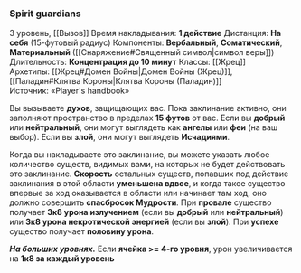 ### Spirit guardians

3 уровень, [[Вызов]]
Время накладывания: **1 действие**
Дистанция: **На себя** (15-футовый радиус)
Компоненты: **Вербальный**, **Соматический**, **Материальный** ([[Снаряжение#Священный символ|символ веры]])
Длительность: **Концентрация до 10 минут**
Классы: [[Жрец]]
Архетипы: [[Жрец#Домен Войны|Домен Войны (Жрец)]], [[Паладин#Клятва Короны|Клятва Короны (Паладин)]]
Источник: «Player's handbook»

Вы вызываете **духов**, защищающих вас. Пока заклинание активно, они заполняют пространство в пределах **15 футов** от вас. Если вы **добрый** или **нейтральный**, они могут выглядеть как **ангелы** или **феи** (на ваш выбор). Если вы **злой**, они могут выглядеть **Исчадиями**.

Когда вы накладываете это заклинание, вы можете указать любое количество существ, видимых вами, на которых не будет действовать это заклинание. **Скорость** остальных существ, попавших под действие заклинания в этой области **уменьшена вдвое**, и когда такое существо впервые за ход оказывается в области или начинает там ход, оно должно совершить **спасбросок Мудрости**. При **провале** существо получает **3к8 урона излучением** (если вы **добрый** или **нейтральный**) или **3к8 урона некротической энергией** (если вы **злой**). При **успехе** существо получает **половину урона**.

**_На больших уровнях._** Если **ячейка >= 4-го уровня**, урон увеличивается на **1к8 за каждый уровень**
